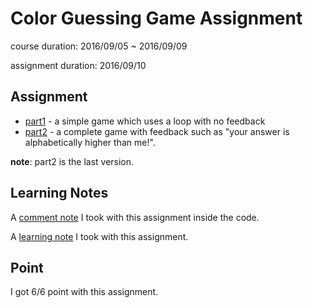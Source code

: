 # Color Guessing Game Assignment

course duration: 2016/09/05 ~ 2016/09/09

assignment duration: 2016/09/10

## Assignment

- [part1](part1.html) - a simple game which uses a loop with no feedback
- [part2](part2.html) - a complete game with feedback such as "your answer is alphabetically higher than me!".

**note**: part2 is the last version.

## Learning Notes

A [comment note](part2-with-note.html) I took with this assignment inside the code.

A [learning note](learning-notes.md) I took with this assignment.

## Point

I got 6/6 point with this assignment.
